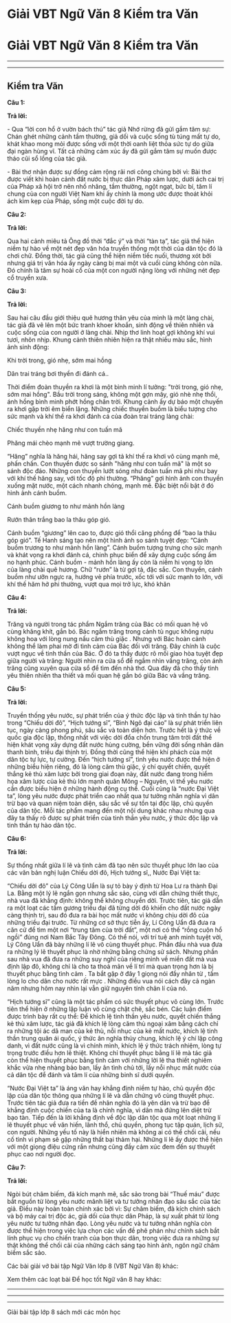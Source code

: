 # Giải VBT Ngữ Văn 8 Kiểm tra Văn

# Giải VBT Ngữ Văn 8 Kiểm tra Văn

* * *

* * *

## Kiểm tra Văn

**Câu 1:**

**Trả lời:**

\- Qua “lời con hổ ở vườn bách thú” tác giả Nhớ rừng đã gửi gắm tâm sự: Chán ghét những cảnh tầm thường, giả dối và cuộc sống tù túng mất tự do, khát khao mong mỏi được sống với một thời oanh liệt thỏa sức tự do giữa đại ngàn hùng vĩ. Tất cả những cảm xúc ấy đã gửi gắm tâm sự muốn được tháo cũi sổ lồng của tác giả. 

\- Bài thơ nhận được sự đồng cảm rộng rãi nơi công chúng bởi vì: Bài thơ được viết khi hoàn cảnh đất nước bị thực dân Pháp xâm lược, dưới ách cai trị của Pháp xã hội trở nên nhố nhăng, tầm thường, ngột ngạt, bức bí, tâm lí chung của con người Việt Nam khi ấy chính là mong ước được thoát khỏi ách kìm kẹp của Pháp, sống một cuộc đời tự do. 

**Câu 2:**

**Trả lời:**

Qua hai cảnh miêu tả Ông đồ thời “đắc ý” và thời “tàn tạ”, tác giả thể hiện niềm tự hào về một nét đẹp văn hóa truyền thống một thời của dân tộc đó là chơi chữ. Đồng thời, tác giả cũng thể hiện niềm tiếc nuối, thương xót bởi nhưng giá trị văn hóa ấy ngày càng bị mai một và cuối cùng không còn nữa. Đó chính là tâm sự hoài cổ của một con người nặng lòng với những nét đẹp cổ truyền xưa. 

**Câu 3:**

**Trả lời:**

Sau hai câu đầu giới thiệu quê hương thân yêu của mình là một làng chài, tác giả đã vẽ lên một bức tranh khoer khoắn, sinh động về thiên nhiên và cuộc sống của con người ở làng chài. Nhịp thơ linh hoạt gợi không khí vui tươi, nhôn nhịp. Khung cảnh thiên nhiên hiện ra thật nhiều màu sắc, hình ảnh sinh động: 

Khi trời trong, gió nhẹ, sớm mai hồng 

Dân trai tráng bơi thyền đi đánh cá.. 

Thời điểm đoàn thuyền ra khơi là một bình minh lí tưởng: "trời trong, gió nhẹ, sớm mai hồng". Bầu trời trong sáng, không một gợn mây, gió nhè nhẹ thổi, ánh hồng bình minh phớt hồng chân trời. Khung cảnh ấy dự báo một chuyến ra khơi gặp trời êm biển lặng. Những chiếc thuyền buồm là biểu tượng cho sức mạnh và khí thế ra khơi đánh cá của đoàn trai tráng làng chài: 

Chiếc thuyền nhẹ hăng như con tuấn mã 

Phăng mái chèo mạnh mẽ vượt trường giang. 

“Hăng” nghĩa là hăng hái, hăng say gợi tả khí thế ra khơi vô cùng mạnh mẽ, phấn chấn. Con thuyền được so sánh "hăng như con tuấn mã" là một so sánh độc đáo. Những con thuyền lướt sóng như đoàn tuấn mã phi như bay với khí thế hăng say, với tốc độ phi thường. “Phăng” gợi hình ảnh con thuyền xuống mặt nước, một cách nhanh chóng, mạnh mẽ. Đặc biệt nổi bật ở đó hình ảnh cánh buồm. 

Cánh buồm giương to như mảnh hồn làng 

Rướn thân trắng bao la thâu góp gió. 

Cánh buồm “giương” lên cao to, được gió thổi căng phồng để “bao la thâu góp gió”. Tế Hanh sáng tạo nên một hình ảnh so sánh tuyệt đẹp: “Cánh buồm trương to như mảnh hồn làng”. Cánh buồm tượng trưng cho sức mạnh và khát vọng ra khơi đánh cá, chinh phục biển để xây dựng cuộc sống ấm no hạnh phúc. Cánh buồm - mảnh hồn làng ấy còn là niềm hi vọng to lớn của làng chài quê hương. Chữ “rướn” là từ gợi tả, đặc sắc. Con thuyền, cánh buồm như ưỡn ngực ra, hướng vẻ phía trước, xốc tới với sức mạnh to lớn, với khí thế hăm hở phi thường, vượt qua mọi trở lực, khó khăn 

**Câu 4:**

**Trả lời:**

Trăng và người trong tác phẩm Ngắm trăng của Bác có mối quan hệ vô cùng khăng khít, gắn bó. Bác ngắm trăng trong cảnh tù ngục không rượu không hoa với lòng nung nấu căm thù giặc . Nhưng với Bác hoàn cảnh không thể làm phai mờ đi tình cảm của Bác đối với trăng. Đây chính là cuộc vượt ngục về tinh thần của Bác. Ở đó ta thấy được rõ mối giao hòa tuyệt đẹp giữa người và trăng: Người nhìn ra cửa sổ để ngắm nhìn vầng trăng, còn ánh trăng cũng xuyên qua cửa sổ để tìm đến nhà thơ. Qua đây đã cho thấy tình yêu thiên nhiên tha thiết và mối quan hệ gắn bó giữa Bác và vầng trăng. 

**Câu 5:**

**Trả lời:**

Truyền thống yêu nước, sự phát triển của ý thức độc lập và tinh thần tự hào trong “Chiếu dời đô”, “Hịch tướng sĩ”, “Bình Ngô đại cáo” là sự phát triển liên tục, ngày càng phong phú, sâu sắc và toàn diện hơn. Trước hết là ý thức về quốc gia độc lập, thống nhất với việc dời đổa chốn trung tâm trời đất thể hiện khát vọng xây dựng đất nước hùng cường, bền vững đời sống nhân dân thanh bình, triều đại thịnh trị. Đồng thời cũng thể hiện khí phách của một dân tộc tự lực, tự cường. Đến “hịch tướng sĩ”, tình yêu nước được thể hiện ở những biểu hiện riêng, đó là lòng căm thù giặc, ý chí quyết chiến, quyết thắng kẻ thù xâm lược bởi trong giai đoạn này, đất nước đang trong hiểm họa xâm lược của kẻ thù lớn mạnh quân Mông – Nguyên, vì thế yêu nước cần được biểu hiện ở những hành động cụ thể. Cuối cùng là “nước Đại Việt ta”, lòng yêu nước được phát triển cao nhất qua tư tưởng nhân nghĩa vì dân trừ bạo và quan niệm toàn diện, sâu sắc về sự tồn tại độc lập, chủ quyền của dân tộc. Mỗi tác phẩm mang đến một nội dung khác nhau nhưng qua đây ta thấy rõ được sự phát triển của tinh thần yêu nước, ý thức độc lập và tinh thần tự hào dân tộc. 

**Câu 6:**

**Trả lời:**

Sự thống nhất giữa lí lẽ và tình cảm đã tạo nên sức thuyết phục lớn lao của các văn bản nghị luận Chiếu dời đô, Hịch tướng sĩ,, Nước Đại Việt ta: 

“Chiếu dời đô” của Lý Công Uẩn là sự tỏ bày ý định từ Hoa Lư ra thành Đại La. Bằng một lý lẽ ngắn gọn nhưng sắc sảo, cùng với dẫn chứng thiết thực, nhà vua đã khẳng định: không thể không chuyển dời. Trước tiên, tác giả dẫn ra một loạt các tấm gương triều đại đã từng dời đô khiến cho đất nước ngày càng thịnh trị, sau đó đưa ra bài học mất nước vì không chịu dời đô của những triều đại trước. Từ những cơ sở thực tiễn ấy, Lí Công Uẩn đã đưa ra căn cứ để tìm một nơi “trung tâm của trời đất”, một nơi có thế “rồng cuộn hổ ngồi” đúng nơi Nam Bắc Tây Đông. Có thể nói, với trí tuệ anh minh tuyệt vời, Lý Công Uẩn đã bày những lí lẽ vô cùng thuyết phục. Phần đầu nhà vua đưa ra những lý lẽ thuyết phục là nhờ những bằng chứng sử sách. Nhưng phần sau nhà vua đã đưa ra những suy nghĩ của riêng mình về miền đất mà vua định lập đô, không chỉ là cho ta thoả mãn về lí trí mà quan trọng hơn là bị thuyết phục bằng tình cảm . Ta bắt gặp ở đây 1 giọng nói đầy nhân từ , tấm lòng lo cho dân cho nước rất mực . Những điều vua nói cách đây cả ngàn năm nhưng hôm nay nhìn lại vẫn giữ nguyên tính chân lí của nó. 

“Hịch tướng sĩ” cũng là một tác phẩm có sức thuyết phục vô cùng lớn. Trước tiên thể hiện ở những lập luận vô cùng chặt chẽ, sắc bén. Các luận điểm được trình bày rất cụ thể: Để khích lệ tinh thần yêu nước, quyết chiến thắng kẻ thù xâm lược, tác giả đã khích lệ lòng căm thù ngoại xâm bằng cách chỉ ra những tội ác dã man của kẻ thù, nỗi nhục của kẻ mất nước, khích lệ tinh thần trung quân ái quốc, ý thức ân nghĩa thủy chung, khích lệ ý chí lập công danh, vì đất nước cũng là vì chính mình, khích lệ ý thức trách nhiệm, lòng tự trọng trước điều hơn lẽ thiệt. Không chỉ thuyết phục bằng lí lẽ mà tác giả còn thể hiện thuyết phục bằng tình cảm với những lời lẽ tha thiết nghiêm khắc vừa nhẹ nhàng bảo ban, lấy ân tình chủ tới, lấy nỗi nhục mất nước của cả dân tộc để đánh và tâm lí của những binh sĩ dưới quyền. 

“Nước Đại Việt ta” là áng văn hay khẳng định niềm tự hào, chủ quyền độc lập của dân tộc thông qua những lí lẽ và dẫn chứng vô cùng thuyết phục. Trước tiên tác giả đưa ra tiền đề nhân nghĩa đó là yên dân và trừ bạo để khẳng định cuộc chiến của ta là chính nghĩa, vì dân mà đứng lên diệt trừ bạo tàn. Tiếp đến là lời khẳng định về độc lập dân tộc qua một loạt những lí lẽ thuyết phục về văn hiến, lãnh thổ, chủ quyền, phong tục tập quán, lịch sử, con người. Những yếu tố này là hiển nhiên mà không ai có thể chối cãi, nếu cố tình vi phạm sẽ gặp những thất bại thảm hại. Những lí lẽ ấy được thể hiện với một giọng điệu cứng rắn nhưng cũng đầy cảm xúc đem đến sự thuyết phục cao nơi người đọc. 

**Câu 7:**

**Trả lời:**

Ngòi bút châm biếm, đả kích mạnh mẽ, sắc sảo trong bài “Thuế máu” được bắt nguồn từ lòng yêu nước mãnh liệt và tư tưởng nhân đạo sâu sắc của tác giả. Điều này hoàn toàn chính xác bởi vì: Sự châm biếm, đả kích chính sách và bộ máy cai trị độc ác, giả dối của thực dân Pháp, là sự xuất phát từ lòng yêu nước tư tưởng nhân đạo. Lòng yêu nước và tư tưởng nhân nghĩa còn được thể hiện trong việc lựa chọn các vấn đề phê phán như chính sách bắt lính phục vụ cho chiến tranh của bọn thực dân, trong việc đưa ra những sự thật không thể chối cãi của những cách sáng tạo hình ảnh, ngôn ngữ châm biếm sắc sảo. 

Các bài giải vở bài tập Ngữ Văn lớp 8 (VBT Ngữ Văn 8) khác:

Xem thêm các loạt bài Để học tốt Ngữ văn 8 hay khác:

* * *

* * *

* * *

Giải bài tập lớp 8 sách mới các môn học
